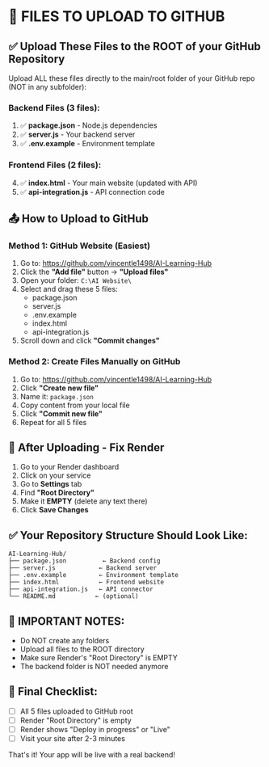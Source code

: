 # 📁 FILES TO UPLOAD TO GITHUB

## ✅ Upload These Files to the ROOT of your GitHub Repository

Upload ALL these files directly to the main/root folder of your GitHub repo (NOT in any subfolder):

### Backend Files (3 files):
1. ✅ **package.json** - Node.js dependencies
2. ✅ **server.js** - Your backend server
3. ✅ **.env.example** - Environment template

### Frontend Files (2 files):
4. ✅ **index.html** - Your main website (updated with API)
5. ✅ **api-integration.js** - API connection code

## 📤 How to Upload to GitHub

### Method 1: GitHub Website (Easiest)
1. Go to: https://github.com/vincentle1498/AI-Learning-Hub
2. Click the **"Add file"** button → **"Upload files"**
3. Open your folder: `C:\AI Website\`
4. Select and drag these 5 files:
   - package.json
   - server.js
   - .env.example
   - index.html
   - api-integration.js
5. Scroll down and click **"Commit changes"**

### Method 2: Create Files Manually on GitHub
1. Go to: https://github.com/vincentle1498/AI-Learning-Hub
2. Click **"Create new file"**
3. Name it: `package.json`
4. Copy content from your local file
5. Click **"Commit new file"**
6. Repeat for all 5 files

## 🔧 After Uploading - Fix Render

1. Go to your Render dashboard
2. Click on your service
3. Go to **Settings** tab
4. Find **"Root Directory"**
5. Make it **EMPTY** (delete any text there)
6. Click **Save Changes**

## ✅ Your Repository Structure Should Look Like:

```
AI-Learning-Hub/
├── package.json          ← Backend config
├── server.js            ← Backend server
├── .env.example         ← Environment template
├── index.html           ← Frontend website
├── api-integration.js   ← API connector
└── README.md           ← (optional)
```

## 🚨 IMPORTANT NOTES:

- Do NOT create any folders
- Upload all files to the ROOT directory
- Make sure Render's "Root Directory" is EMPTY
- The backend folder is NOT needed anymore

## 🎯 Final Checklist:

- [ ] All 5 files uploaded to GitHub root
- [ ] Render "Root Directory" is empty
- [ ] Render shows "Deploy in progress" or "Live"
- [ ] Visit your site after 2-3 minutes

That's it! Your app will be live with a real backend!